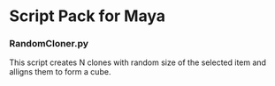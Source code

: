 # Script Pack for Maya


### RandomCloner.py

This script creates N clones with random size of the selected item and alligns them to form a cube.
